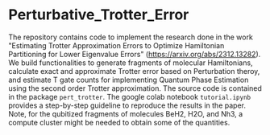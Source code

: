 # Perturbative_Trotter_Error

The repository contains code to implement the research done in the work "Estimating Trotter Approximation Errors to Optimize Hamiltonian Partitioning for Lower Eigenvalue Errors" (https://arxiv.org/abs/2312.13282). We build functionalities to generate fragments of molecular Hamiltonians, calculate exact and approximate Trotter error based on Perturbation theroy, and estimate T gate counts for implementing Quantum Phase Estimation using the second order Trotter approximation. The source code is contained in the package ```pert_trotter```. The google colab notebook ```tutorial.ipynb``` provides a step-by-step guideline to reproduce the results in the paper. Note, for the qubitized fragments of molecules BeH2, H2O, and Nh3, a compute cluster might be needed to obtain some of the quantities.
